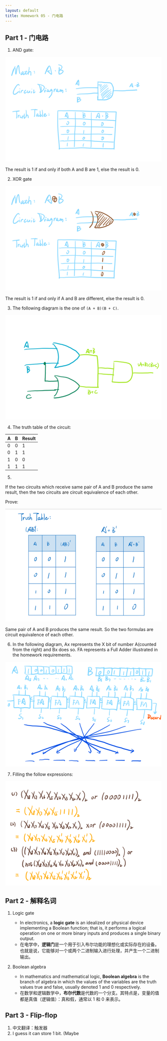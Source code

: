 ```yaml
---
layout: default
title: Homework 05 - 门电路
---
```


## Part 1 - 门电路

1. AND gate:

![AND gate representation](images/homework/05-and-representation.png)

The result is 1 if and only if both A and B are 1, else the result is 0.

2. XOR gate

![XOR gate representation](images/homework/05-xor-representation.png)

The result is 1 if and only if A and B are different, else the result is 0.

3. The following diagram is the one of `(A + B)(B + C)`.

![Circuit diagram for (A + B)(B + C)](images/homework/05-diagram-of-a_plus_b-multiply-b_plus_c.png)

4. The truth table of the circuit:

A  | B   | Result
:--|:----|:-------
0  | 0   | 1
0  | 1   | 1
1  | 0   | 0
1  | 1   | 1

5. 
If the two circuits which receive same pair of A and B produce the same result, then the two circuits are circuit equivalence of each other.

Prove:

![Truth table for (AB)' = A' + B'](images/homework/05-circuit-equivalence.png)

Same pair of A and B produces the same result. So the two formulas are circuit equivalence of each other.

6. In the following diagram, Ax represents the X bit of number A(counted from the right) and Bx does so. FA represents a Full Adder illustrated in the homework requirements.

![Diagram for 8 bit full adder](images/homework/05-8-bit-full-adder.png)

7. Filling the follow expressions:

![Expressions that could modify bit pattern](images/homework/05-modify-bit-pattern.png)

## Part 2 - 解释名词

1. Logic gate
    - In electronics, a **logic gate** is an idealized or physical device implementing a Boolean function; that is, it performs a logical operation on one or more binary inputs and produces a single binary output. 
    - 在电学中，**逻辑门**是一个用于引入布尔功能的理想化或实际存在的设备。也就是说，它能够对一个或两个二进制输入进行处理，并产生一个二进制输出。

2. Boolean algebra
    - In mathematics and mathematical logic, **Boolean algebra** is the branch of algebra in which the values of the variables are the truth values true and false, usually denoted 1 and 0 respectively.
    - 在数学和逻辑数学中，**布尔代数**是代数的一个分支。其特点是，变量的值都是真值（逻辑值）：真和假，通常以 1 和 0 来表示。

## Part 3 - Flip-flop

1. 中文翻译：触发器
2. I guess it can store 1 bit. (Maybe